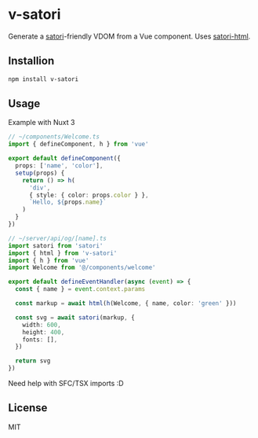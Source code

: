 # v-satori

Generate a [satori](https://github.com/vercel/satori)-friendly VDOM from a Vue component. Uses [satori-html](https://github.com/natemoo-re/satori-html).

## Installion

```bash
npm install v-satori
```

## Usage

Example with Nuxt 3

```ts
// ~/components/Welcome.ts
import { defineComponent, h } from 'vue'

export default defineComponent({
  props: ['name', 'color'],
  setup(props) {
    return () => h(
      'div',
      { style: { color: props.color } },
      `Hello, ${props.name}`
    )
  }
})
```

```ts
// ~/server/api/og/[name].ts
import satori from 'satori'
import { html } from 'v-satori'
import { h } from 'vue'
import Welcome from '@/components/welcome'

export default defineEventHandler(async (event) => {
  const { name } = event.context.params

  const markup = await html(h(Welcome, { name, color: 'green' }))

  const svg = await satori(markup, {
    width: 600,
    height: 400,
    fonts: [],
  })

  return svg
})
```

Need help with SFC/TSX imports :D

## License

MIT
